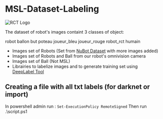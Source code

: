 # MSL-Dataset-Labeling
![RCT Logo](https://rct.univ-tln.fr/wp-content/uploads/IMG_0206-1.jpg)

The dataset of robot's images containt 3 classes of object:

robot
ballon
but
poteau
joueur_bleu
joueur_rouge
robot_rct
humain

* Images set of Robots (Set from [NuBot Dataset](https://github.com/Abbyls/robocup-MSL-dataset) with more images added)
* Images set of Robots and Ball from our robot's omnivision camera
* Images set of Ball (Not MSL)
* Librairies to labelize images and to generate training set using [DeepLabel Tool](https://github.com/jveitchmichaelis/deeplabel)


## Creating a file with all txt labels (for darknet or import)
In powershell admin run : `Set-ExecutionPolicy RemoteSigned`
Then run .\script.ps1
